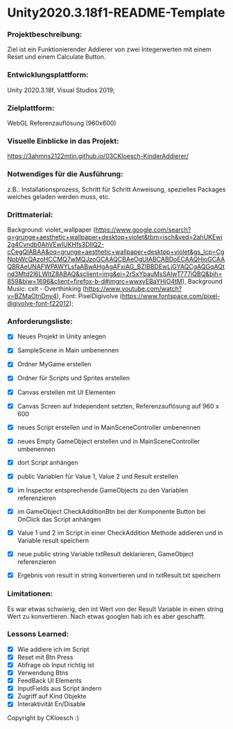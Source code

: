 # Unity2020.3.18f1-README-Template

### Projektbeschreibung: 
Ziel ist ein Funktionierender Addierer von zwei Integerwerten mit einem Reset und einem Calculate Button.

### Entwicklungsplattform: 
Unity 2020.3.18f, 
Visual Studios 2019;

### Zielplattform: 
WebGL Referenzauflösung (960x600) 

### Visuelle Einblicke in das Projekt: 
https://3ahmns2122mtin.github.io/03CKloesch-KinderAddierer/

### Notwendiges für die Ausführung: 
z.B.: Installationsprozess, Schritt für Schritt Anweisung, spezielles Packages welches geladen werden muss, etc.  

### Drittmaterial: 
Background: violet_wallpaper (https://www.google.com/search?q=grunge+aesthetic+wallpaper+desktop+violet&tbm=isch&ved=2ahUKEwi2g4Cvndb0AhVEwIUKHfs3DlIQ2-cCegQIABAA&oq=grunge+aesthetic+wallpaper+desktop+violet&gs_lcp=CgNpbWcQAzoHCCMQ7wMQJzoGCAAQCBAeOgUIABCABDoECAAQHjoGCAAQBRAeUNAFWPAWYLsfaABwAHgAgAFxiAG_BZIBBDEwLjGYAQCgAQGqAQtnd3Mtd2l6LWltZ8ABAQ&sclient=img&ei=2rSxYbauMsSAlwT777iQBQ&bih=859&biw=1696&client=firefox-b-d#imgrc=wwxyEBaYHjO4tM), 
Background Music: cxlt - Overthinking (https://www.youtube.com/watch?v=BZMaOtnDny4), 
Font: PixelDigivolve (https://www.fontspace.com/pixel-digivolve-font-f22012);

### Anforderungsliste:  
- [x] Neues Projekt in Unity anlegen
- [x] SampleScene in Main umbenennen
- [x] Ordner MyGame erstellen
- [x] Ordner für Scripts und Sprites erstellen
- [x] Canvas erstellen mit UI Elementen
- [x] Canvas Screen auf Independent setzten, Referenzauflösung auf 960 x 600
- [x] neues Script erstellen und in MainSceneController umbenennen
- [x] neues Empty GameObject erstellen und in MainSceneController umbenennen
- [x] dort Script anhängen
- [x] public Variablen für Value 1, Value 2 und Result erstellen 
- [x] im Inspector entsprechende GameObjects zu den Variablen referenzieren
- [x] im GameObject CheckAdditionBtn bei der Komponente Button bei OnClick das Script anhängen
- [x] Value 1 und 2 im Script in einer CheckAddition Methode addieren und in Variable result speichern
- [x] neue public string Variable txtResult deklarieren, GameObject referenzieren
- [x] Ergebnis von result in string konvertieren und in txtResult.txt speichern


### Limitationen:
Es war etwas schwierig, den int Wert von der Result Variable in einen string Wert zu konvertieren. Nach etwas googlen hab ich es aber geschafft.

### Lessons Learned:
- [x] Wie addiere ich im Script
- [x] Reset mit Btn Press
- [x] Abfrage ob Input richtig ist
- [x] Verwendung Btns
- [x] FeedBack UI Elements
- [x] InputFields aus Script ändern
- [x] Zugriff auf Kind Objekte
- [x] Interaktivität En/Disable

Copyright by CKloesch :)
